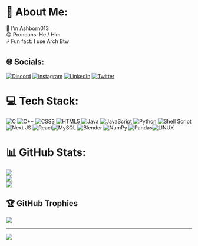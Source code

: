 # 💫 About Me:
🌱 I’m Ashborn013<br>😊 Pronouns: He / Him<br>⚡ Fun fact: I use Arch Btw


## 🌐 Socials:
[![Discord](https://img.shields.io/badge/Discord-%237289DA.svg?logo=discord&logoColor=white)](https://discord.gg/Ashborn_013#1855) [![Instagram](https://img.shields.io/badge/Instagram-%23E4405F.svg?logo=Instagram&logoColor=white)](https://instagram.com/ashborn_013) [![LinkedIn](https://img.shields.io/badge/LinkedIn-%230077B5.svg?logo=linkedin&logoColor=white)](https://linkedin.com/in/arjun-c-santhosh-b97734214/) [![Twitter](https://img.shields.io/badge/Twitter-%231DA1F2.svg?logo=Twitter&logoColor=white)](https://twitter.com/Ashborn013) 

# 💻 Tech Stack:
![C](https://img.shields.io/badge/c-%2300599C.svg?style=for-the-badge&logo=c&logoColor=white) ![C++](https://img.shields.io/badge/c++-%2300599C.svg?style=for-the-badge&logo=c%2B%2B&logoColor=white) ![CSS3](https://img.shields.io/badge/css3-%231572B6.svg?style=for-the-badge&logo=css3&logoColor=white) ![HTML5](https://img.shields.io/badge/html5-%23E34F26.svg?style=for-the-badge&logo=html5&logoColor=white) ![Java](https://img.shields.io/badge/java-%23ED8B00.svg?style=for-the-badge&logo=java&logoColor=white) ![JavaScript](https://img.shields.io/badge/javascript-%23323330.svg?style=for-the-badge&logo=javascript&logoColor=%23F7DF1E) ![Python](https://img.shields.io/badge/python-3670A0?style=for-the-badge&logo=python&logoColor=ffdd54) ![Shell Script](https://img.shields.io/badge/shell_script-%23121011.svg?style=for-the-badge&logo=gnu-bash&logoColor=white)![Next JS](https://img.shields.io/badge/Next-black?style=for-the-badge&logo=next.js&logoColor=white) ![React](https://img.shields.io/badge/react-%2320232a.svg?style=for-the-badge&logo=react&logoColor=%2361DAFB)![MySQL](https://img.shields.io/badge/mysql-%2300f.svg?style=for-the-badge&logo=mysql&logoColor=white) ![Blender](https://img.shields.io/badge/blender-%23F5792A.svg?style=for-the-badge&logo=blender&logoColor=white) ![NumPy](https://img.shields.io/badge/numpy-%23013243.svg?style=for-the-badge&logo=numpy&logoColor=white) ![Pandas](https://img.shields.io/badge/pandas-%23150458.svg?style=for-the-badge&logo=pandas&logoColor=white)![LINUX](https://img.shields.io/badge/Linux-FCC624?style=for-the-badge&logo=linux&logoColor=black)


# 📊 GitHub Stats:
![](https://github-readme-stats.vercel.app/api?username=Ashborn013&theme=radical&hide_border=false&include_all_commits=false&count_private=false)<br/>
![](https://github-readme-streak-stats.herokuapp.com/?user=Ashborn013&theme=radical&hide_border=false)<br/>
![](https://github-readme-stats.vercel.app/api/top-langs/?username=Ashborn013&theme=radical&hide_border=false&include_all_commits=false&count_private=false&layout=compact)

## 🏆 GitHub Trophies
![](https://github-profile-trophy.vercel.app/?username=Ashborn013&theme=radical&no-frame=false&no-bg=false&margin-w=4)

<!-- ## 🐦 Latest Tweet
[![](https://gtce.itsvg.in/api?username=Ashborn013)](https://github.com/VishwaGauravIn/github-twitter-card-embed) -->
<!--
<--### ✍️ Random Dev Quote
![](https://quotes-github-readme.vercel.app/api?type=horizontal&theme=radical) -->
---
<!-- [![](https://visitcount.itsvg.in/api?id=Arjun013H&icon=9&color=0)](https://visitcount.itsvg.in) -->
[![](https://visitcount.itsvg.in/api?id=Ashborn013&label=Profile%20Views&color=10&icon=0&pretty=true)](https://visitcount.itsvg.in)
<!-- Proudly created with GPRM ( https://gprm.itsvg.in ) -->

